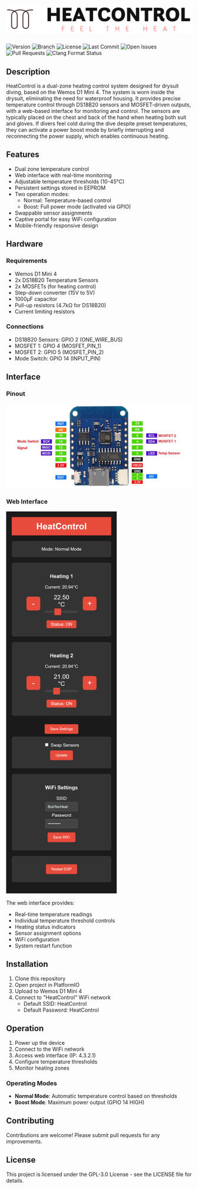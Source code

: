 # ![HeatControl Logo](documentation/LOGO.png)

![Version](https://img.shields.io/github/v/tag/n3roGit/HeatControl?label=Version&cache_seconds=0)
![Branch](https://img.shields.io/badge/dynamic/json?color=blue&label=Branch&query=$.default_branch&url=https://api.github.com/repos/n3roGit/HeatControl)
![License](https://img.shields.io/github/license/n3roGit/HeatControl)
![Last Commit](https://img.shields.io/github/last-commit/n3roGit/HeatControl)
![Open Issues](https://img.shields.io/github/issues/n3roGit/HeatControl)
![Pull Requests](https://img.shields.io/github/issues-pr/n3roGit/HeatControl)
![Clang Format Status](https://img.shields.io/github/workflow/status/n3roGit/HeatControl/Code%20Quality%20Check)

## Description
HeatControl is a dual-zone heating control system designed for drysuit diving, based on the Wemos D1 Mini 4. The system is worn inside the drysuit, eliminating the need for waterproof housing. It provides precise temperature control through DS18B20 sensors and MOSFET-driven outputs, with a web-based interface for monitoring and control. The sensors are typically placed on the chest and back of the hand when heating both suit and gloves. If divers feel cold during the dive despite preset temperatures, they can activate a power boost mode by briefly interrupting and reconnecting the power supply, which enables continuous heating.

## Features
- Dual zone temperature control
- Web interface with real-time monitoring
- Adjustable temperature thresholds (10-45°C)
- Persistent settings stored in EEPROM
- Two operation modes:
  - Normal: Temperature-based control
  - Boost: Full power mode (activated via GPIO)
- Swappable sensor assignments
- Captive portal for easy WiFi configuration
- Mobile-friendly responsive design

## Hardware
### Requirements
- Wemos D1 Mini 4
- 2x DS18B20 Temperature Sensors
- 2x MOSFETs (for heating control)
- Step-down converter (15V to 5V)
- 1000µF capacitor
- Pull-up resistors (4.7kΩ for DS18B20)
- Current limiting resistors

### Connections
- DS18B20 Sensors: GPIO 2 (ONE_WIRE_BUS)
- MOSFET 1: GPIO 4 (MOSFET_PIN_1) 
- MOSFET 2: GPIO 5 (MOSFET_PIN_2)
- Mode Switch: GPIO 14 (INPUT_PIN)

## Interface
### Pinout
![Wemos D1 Mini Pinout](documentation/PinOut.jpg)

### Web Interface
<img src="documentation/GUI.png" alt="Web Interface" width="300"/>

The web interface provides:
- Real-time temperature readings
- Individual temperature threshold controls
- Heating status indicators
- Sensor assignment options
- WiFi configuration
- System restart function

## Installation
1. Clone this repository
2. Open project in PlatformIO
3. Upload to Wemos D1 Mini 4
4. Connect to "HeatControl" WiFi network
   - Default SSID: HeatControl
   - Default Password: HeatControl

## Operation
1. Power up the device
2. Connect to the WiFi network
3. Access web interface (IP: 4.3.2.1)
4. Configure temperature thresholds
5. Monitor heating zones

### Operating Modes
- **Normal Mode**: Automatic temperature control based on thresholds
- **Boost Mode**: Maximum power output (GPIO 14 HIGH)

## Contributing
Contributions are welcome! Please submit pull requests for any improvements.

## License
This project is licensed under the GPL-3.0 License - see the LICENSE file for details.
